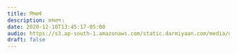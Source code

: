 ```yaml
---
title: निष्कर्ष
description: प्रस्थान। 
date: 2020-12-10T13:45:17-05:00
audio: https://s3.ap-south-1.amazonaws.com/static.darmiyaan.com/media/darmiyaan-epilogue.mp3
draft: false
---
```

